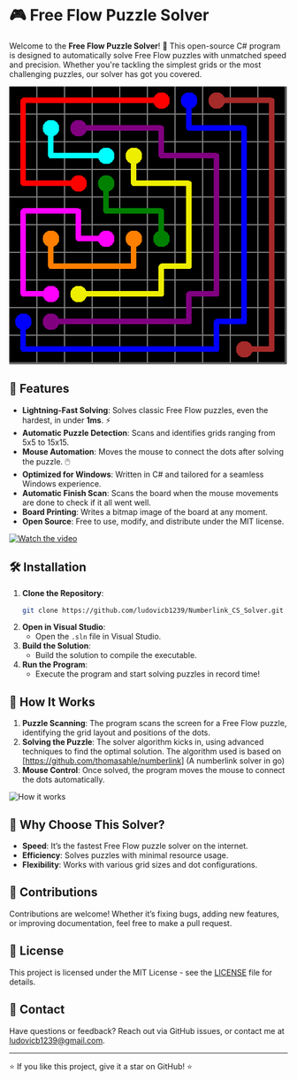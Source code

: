 # 🎮 Free Flow Puzzle Solver

Welcome to the **Free Flow Puzzle Solver**! 🧩 This open-source C# program is designed to automatically solve Free Flow puzzles with unmatched speed and precision. Whether you're tackling the simplest grids or the most challenging puzzles, our solver has got you covered.

![Free Flow Puzzle](BoardDone.png)

## 🚀 Features

- **Lightning-Fast Solving**: Solves classic Free Flow puzzles, even the hardest, in under **1ms**. ⚡
- **Automatic Puzzle Detection**: Scans and identifies grids ranging from 5x5 to 15x15.
- **Mouse Automation**: Moves the mouse to connect the dots after solving the puzzle. 🖱️
- **Optimized for Windows**: Written in C# and tailored for a seamless Windows experience.
- **Automatic Finish Scan**: Scans the board when the mouse movements are done to check if it all went well.
- **Board Printing**: Writes a bitmap image of the board at any moment.
- **Open Source**: Free to use, modify, and distribute under the MIT license.

[![Watch the video](https://img.youtube.com/vi/zzv8Q1N16yk/maxresdefault.jpg)](https://youtu.be/zzv8Q1N16yk)



## 🛠️ Installation

1. **Clone the Repository**:
    ```bash
    git clone https://github.com/ludovicb1239/Numberlink_CS_Solver.git
    ```
2. **Open in Visual Studio**:
   - Open the `.sln` file in Visual Studio.
3. **Build the Solution**:
   - Build the solution to compile the executable.
4. **Run the Program**:
   - Execute the program and start solving puzzles in record time!

## 🧩 How It Works

1. **Puzzle Scanning**: The program scans the screen for a Free Flow puzzle, identifying the grid layout and positions of the dots.
2. **Solving the Puzzle**: The solver algorithm kicks in, using advanced techniques to find the optimal solution. The algorithm used is based on [https://github.com/thomasahle/numberlink] (A numberlink solver in go)
3. **Mouse Control**: Once solved, the program moves the mouse to connect the dots automatically.

![How it works](Example.gif)

## 🌟 Why Choose This Solver?

- **Speed**: It’s the fastest Free Flow puzzle solver on the internet.
- **Efficiency**: Solves puzzles with minimal resource usage.
- **Flexibility**: Works with various grid sizes and dot configurations.

## 🤝 Contributions

Contributions are welcome! Whether it’s fixing bugs, adding new features, or improving documentation, feel free to make a pull request.

## 📄 License

This project is licensed under the MIT License - see the [LICENSE](LICENSE) file for details.

## 👥 Contact

Have questions or feedback? Reach out via GitHub issues, or contact me at [ludovicb1239@gmail.com](mailto:ludovicb1239@gmail.com).

---

⭐ If you like this project, give it a star on GitHub! ⭐
